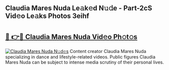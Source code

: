 ## Claudia Mares Nuda Le𝚊k𝚎d N𝚞𝚍e - Part-2cS Vid𝚎o Le𝚊ks Photos 3eihf

# <h2><a href="http://fbdho9.evod.top/?m=Claudia+Mares+Nuda">🔗 👉🔴 Claudia Mares Nuda Vid𝚎o Ph𝚘t𝚘s</a></h2>

[![Claudia Mares Nuda N𝚞d𝚎s](https://i.imgur.com/8V9OHl7.gif)](http://fbdho9.evod.top/?m=Claudia+Mares+Nuda)
Content creator Claudia Mares Nuda specializing in dance and lifestyle-related videos. Public figures Claudia Mares Nuda can be subject to intense media scrutiny of their personal lives. 
